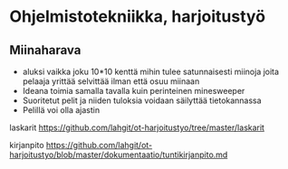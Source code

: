 # Ohjelmistotekniikka, harjoitustyö
## Miinaharava
* aluksi vaikka joku 10*10 kenttä mihin tulee satunnaisesti miinoja joita pelaaja yrittää selvittää ilman että osuu miinaan
* Ideana toimia samalla tavalla kuin perinteinen minesweeper
* Suoritetut pelit ja niiden tuloksia voidaan säilyttää tietokannassa
* Pelillä voi olla ajastin


laskarit
https://github.com/lahgit/ot-harjoitustyo/tree/master/laskarit



kirjanpito
https://github.com/lahgit/ot-harjoitustyo/blob/master/dokumentaatio/tuntikirjanpito.md
